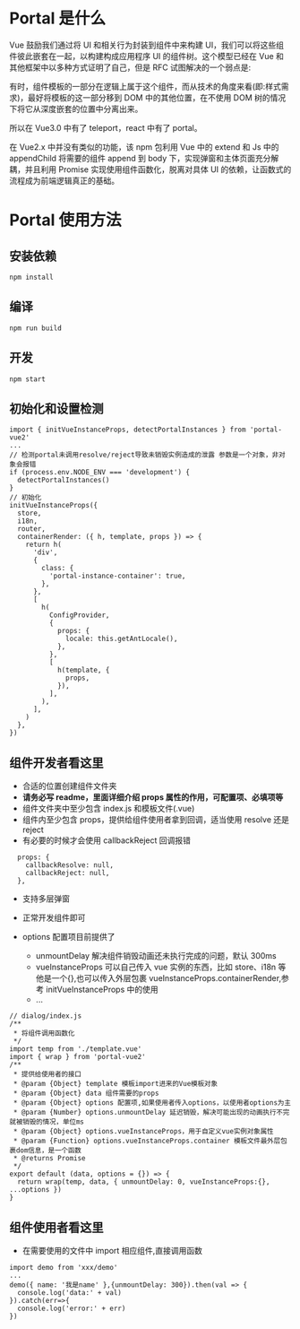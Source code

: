 # Portal 是什么

Vue 鼓励我们通过将 UI 和相关行为封装到组件中来构建 UI，我们可以将这些组件彼此嵌套在一起，以构建构成应用程序 UI 的组件树。这个模型已经在 Vue 和其他框架中以多种方式证明了自己，但是 RFC 试图解决的一个弱点是:

有时，组件模板的一部分在逻辑上属于这个组件，而从技术的角度来看(即:样式需求)，最好将模板的这一部分移到 DOM 中的其他位置，在不使用 DOM 树的情况下将它从深度嵌套的位置中分离出来。

所以在 Vue3.0 中有了 teleport，react 中有了 portal。

在 Vue2.x 中并没有类似的功能，该 npm 包利用 Vue 中的 extend 和 Js 中的 appendChild 将需要的组件 append 到 body 下，实现弹窗和主体页面充分解耦，并且利用 Promise 实现使用组件函数化，脱离对具体 UI 的依赖，让函数式的流程成为前端逻辑真正的基础。

# Portal 使用方法

## 安装依赖

```
npm install
```

## 编译

```
npm run build
```

## 开发

```
npm start
```

## 初始化和设置检测

```
import { initVueInstanceProps, detectPortalInstances } from 'portal-vue2'
...
// 检测portal未调用resolve/reject导致未销毁实例造成的泄露 参数是一个对象，非对象会报错
if (process.env.NODE_ENV === 'development') {
  detectPortalInstances()
}
// 初始化
initVueInstanceProps({
  store,
  i18n,
  router,
  containerRender: ({ h, template, props }) => {
    return h(
      'div',
      {
        class: {
          'portal-instance-container': true,
        },
      },
      [
        h(
          ConfigProvider,
          {
            props: {
              locale: this.getAntLocale(),
            },
          },
          [
            h(template, {
              props,
            }),
          ],
        ),
      ],
    )
  },
})
```

## 组件开发者看这里

- 合适的位置创建组件文件夹
- **请务必写 readme，里面详细介绍 props 属性的作用，可配置项、必填项等**
- 组件文件夹中至少包含 index.js 和模板文件(.vue)
- 组件内至少包含 props，提供给组件使用者拿到回调，适当使用 resolve 还是 reject
- 有必要的时候才会使用 callbackReject 回调报错

```
  props: {
    callbackResolve: null,
    callbackReject: null,
  },
```

- 支持多层弹窗

- 正常开发组件即可
- options 配置项目前提供了
  - unmountDelay 解决组件销毁动画还未执行完成的问题，默认 300ms
  - vueInstanceProps 可以自己传入 vue 实例的东西，比如 store、i18n 等他是一个{},也可以传入外层包裹 vueInstanceProps.containerRender,参考 initVueInstanceProps 中的使用
  - ...

```
// dialog/index.js
/**
 * 将组件调用函数化
 */
import temp from './template.vue'
import { wrap } from 'portal-vue2'
/**
 * 提供给使用者的接口
 * @param {Object} template 模板import进来的Vue模板对象
 * @param {Object} data 组件需要的props
 * @param {Object} options 配置项,如果使用者传入options，以使用者options为主
 * @param {Number} options.unmountDelay 延迟销毁，解决可能出现的动画执行不完就被销毁的情况，单位ms
 * @param {Object} options.vueInstanceProps，用于自定义vue实例对象属性
 * @param {Function} options.vueInstanceProps.container 模板文件最外层包裹dom信息，是一个函数
 * @returns Promise
 */
export default (data, options = {}) => {
  return wrap(temp, data, { unmountDelay: 0, vueInstanceProps:{}, ...options })
}
```

## 组件使用者看这里

- 在需要使用的文件中 import 相应组件,直接调用函数

```
import demo from 'xxx/demo'
...
demo({ name: '我是name' },{unmountDelay: 300}).then(val => {
  console.log('data:' + val)
}).catch(err=>{
  console.log('error:' + err)
})

```
